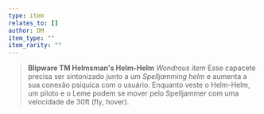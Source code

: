 ```yaml
---
type: item
relates_to: []
author: DM
item_type: ""
item_rarity: ""
---
```

> **Blipware TM Helmsman's Helm-Helm**
> *Wondrous item*
> Esse capacete precisa ser sintonizado junto a um *Spelljamming helm* e aumenta a sua conexão psíquica com o usuário. Enquanto veste o Helm-Helm, um piloto e o Leme podem se mover pelo Spelljammer com uma velocidade de 30ft (fly, hover). 